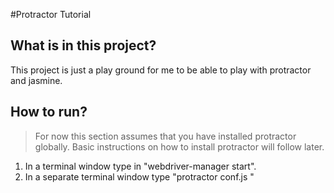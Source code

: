 #Protractor Tutorial

## What is in this project?
This project is just a play ground for me to be able to play with protractor and jasmine.

## How to run?
> For now this section assumes that you have installed protractor globally. Basic instructions on how to install protractor will follow later.

1. In a terminal window type in "webdriver-manager start".
2. In a separate terminal window type "protractor conf.js
"